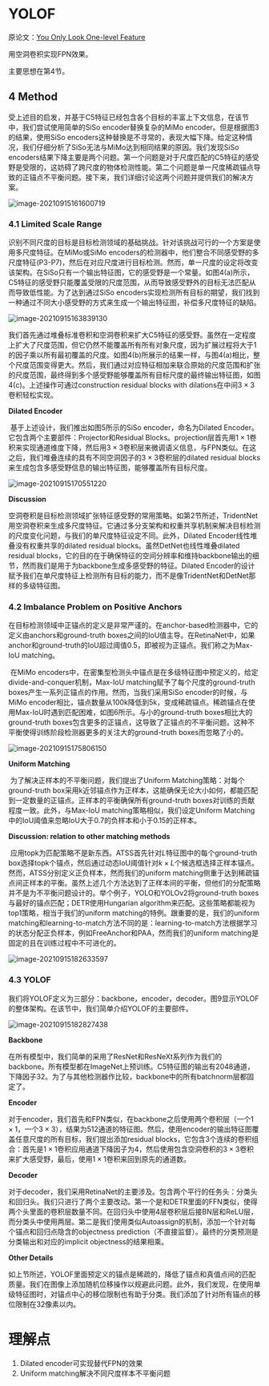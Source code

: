 # YOLOF

原论文：[You Only Look One-level Feature](https://arxiv.org/abs/2103.09460)

用空洞卷积实现FPN效果。

主要思想在第4节。

## 4 Method

​		受上述目的启发，并基于C5特征已经包含各个目标的丰富上下文信息，在该节中，我们尝试使用简单的SiSo encoder替换复杂的MiMo encoder。但是根据图3的结果，使用SiSo encoders这种替换是不寻常的，表现大幅下降。给定这种情况，我们仔细分析了SiSo无法与MiMo达到相同结果的原因。我们发现SiSo encoders结果下降主要是两个问题。第一个问题是对于尺度匹配的C5特征的感受野是受限的，这妨碍了跨尺度的物体检测性能。第二个问题是单一尺度稀疏锚点导致的正锚点不平衡问题。接下来，我们详细讨论这两个问题并提供我们的解决方案。

![image-20210915161600719](images/image-20210915161600719.png)

### 4.1 Limited Scale Range

​		识别不同尺度的目标是目标检测领域的基础挑战。针对该挑战可行的一个方案是使用多尺度特征。在MiMo或SiMo encoders的检测器中，他们整合不同感受野的多尺度特征(P3-P7)，然后在对应尺度进行目标检测。然而，单一尺度的设定将改变该架构。在SiSo只有一个输出特征图，它的感受野是一个常量。如图4(a)所示，C5特征的感受野只能覆盖受限的尺度范围，从而导致感受野外的目标无法匹配从而导致低性能。为了达到通过SiSo encoders实现检测所有目标的期望，我们找到一种通过不同大小感受野的方式来生成一个输出特征图，补偿多尺度特征的缺陷。

![image-20210915163839130](images/image-20210915163839130.png)

​		我们首先通过堆叠标准卷积和空洞卷积来扩大C5特征的感受野。虽然在一定程度上扩大了尺度范围，但它仍然不能覆盖所有所有对象尺度，因为扩展过程将大于1的因子乘以所有最初覆盖的尺度。如图4(b)所展示的结果一样，与图4(a)相比，整个尺度范围变得更大。然后，我们通过对应特征相加来联合原始的尺度范围和扩张的尺度范围，最终得到多个感受野能够覆盖所有目标尺度的最终输出特征图，如图4(c)。上述操作可通过construction residual blocks with dilations在中间$3\times3$卷积轻松实现。

**Dilated Encoder**

​		基于上述设计，我们推出如图5所示的SiSo encoder，命名为Dilated Encoder。它包含两个主要部件：Projector和Residual Blocks。projection层首先用$1 \times 1$卷积来实现通道维度下降，然后用$3\times 3$卷积层来微调语义信息，与FPN类似。在这之后，我们堆叠连续的具有不同空洞因子的$3\times3$卷积层的dilated residual blocks来生成包含多感受野信息的输出特征图，能够覆盖所有目标尺度。

![image-20210915170551220](images/image-20210915170551220.png)

**Discussion**

​		空洞卷积是目标检测领域扩张特征感受野的常用策略。如第2节所述，TridentNet用空洞卷积来生成多尺度特征。它通过多分支架构和权重共享机制来解决目标检测的尺度变化问题，与我们的单尺度特征设定不同。此外，Dilated Encoder线性堆叠没有权重共享的dilated residual blocks。虽然DetNet也线性堆叠dilated residual blocks，它的目的在于确保特征的空间分辨率和维持backbone输出的细节，然而我们是用于为backbone生成多感受野的特征。Dilated Encoder的设计赋予我们在单尺度特征上检测所有目标的能力，而不是像TridentNet和DetNet那样的多级特征图。

### 4.2 Imbalance Problem on Positive Anchors

​		在目标检测领域中正锚点的定义是非常严谨的。在anchor-based检测器中，它的定义由anchors和ground-truth boxes之间的IoU值主导。在RetinaNet中，如果anchor和ground-truth的IoU超过阈值0.5，即被视为正锚点。我们称之为Max-IoU matching。

​		在MiMo encoders中，在密集型检测头中锚点是在多级特征图中预定义的，给定divide-and-conquer机制，Max-IoU matching赋予了每个尺度的ground-truth boxes产生一系列正锚点的作用。然而，当我们采用SiSo encoder的时候，与MiMo encoder相比，锚点数量从100k降低到5k，变成稀疏锚点。稀疏锚点在使用Max-IoU时遇到匹配困难，如图6所示。与小的ground-truth boxes相比大的ground-truth boxes包含更多的正锚点，这导致了正锚点的不平衡问题。这种不平衡使得训练阶段检测器更多的关注大的ground-truth boxes而忽略了小的。

![image-20210915175806150](images/image-20210915175806150.png)

**Uniform Matching**

​		为了解决正样本的不平衡问题，我们提出了Uniform Matching策略：对每个ground-truth box采用k近邻锚点作为正样本，这能确保无论大小如何，都能匹配到一定数量的正锚点。正样本的平衡确保所有ground-truth boxes对训练的贡献程度一致。此外，与Max-IoU matching策略相似，我们设定Uniform Matching中的IoU阈值来忽略IoU大于0.7的负样本和小于0.15的正样本。



**Discussion: relation to other matching methods**

​		应用topk为匹配策略不是新东西。ATSS首先针对$L$特征图中的每个ground-truth box选择topk个锚点，然后通过动态IoU阈值针对$k \times L$个候选框选择正样本锚点。然而，ATSS分别定义正负样本，然而我们的uniform matching侧重于达到稀疏锚点间正样本的平衡。虽然上述几个方法达到了正样本间的平衡，但他们的分配策略并不是为不平衡问题设计的。举个例子，YOLO和YOLOv2将ground-truth boxes与最好的锚点匹配；DETR使用Hungarian algorithm来匹配。这些策略都能视为top1策略，相当于我们的uniform matching的特例。跟重要的是，我们的uniform matching和learning-to-match方法不同的是：learning-to-match方法根据学习的状态分配正负样本，例如FreeAnchor和PAA，然而我们的uniform matching是固定的且在训练过程中不可进化的。

![image-20210915182633597](images/image-20210915182633597.png)

### 4.3 YOLOF

我们将YOLOF定义为三部分：backbone，encoder，decoder。图9显示YOLOF的整体架构。在该节中，我们简单介绍YOLOF的主要部件。

![image-20210915182827438](images/image-20210915182827438.png)

**Backbone**

​		在所有模型中，我们简单的采用了ResNet和ResNeXt系列作为我们的backbone。所有模型都在ImageNet上预训练。C5特征图的输出有2048通道，下降因子32。为了与其他检测器作比较，backbone中的所有batchnorm层都固定了。

**Encoder**

​		对于encoder，我们首先和FPN类似，在backbone之后使用两个卷积层（一个$1\times1$，一个$3 \times 3$），结果为512通道的特征图。然后，使用encoder的输出特征图覆盖任意尺度的所有目标，我们提出添加residual blocks，它包含3个连续的卷积组合：首先是$1\times1$卷积应用通道下降因子为4，然后使用包含空洞卷积的$3\times3$卷积来扩大感受野，最后，使用$1\times1$卷积来回到原先的通道数。

**Decoder**

​		对于decoder，我们采用RetinaNet的主要涉及。包含两个平行的任务头：分类头和回归头。我们只进行了两个主要改动。第一个是和DETR里面的FFN类似，使得两个头里面的卷积层数量不同。在回归头中使用4层卷积层后接BN层和ReLU层，而分类头中使用两层。第二是我们使用类似Autoassign的机制，添加一个针对每个锚点和回归点隐含的objectness prediction（不直接监督）。最终的分类预测是分类输出和对应的implicit objectness的结果相乘。

**Other Details**

​		如上节所述，YOLOF里面预定义的锚点是稀疏的，降低了锚点和真值点间的匹配质量。我们在图像上添加随机位移操作以规避此问题。此外，我们发现，在使用单级特征图时，对锚点中心的移位限制也有助于分类。我们添加了针对所有锚点的移位限制在32像素以内。

# 理解点

1. Dilated encoder可实现替代FPN的效果
2. Uniform matching解决不同尺度样本不平衡问题

